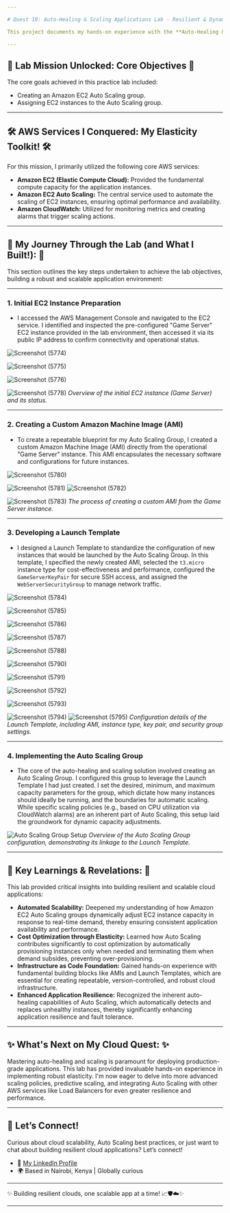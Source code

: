 ```yaml
---

# Quest 10: Auto-Healing & Scaling Applications Lab - Resilient & Dynamic Cloud Solutions ☁️🚀

This project documents my hands-on experience with the **Auto-Healing & Scaling Applications** lab, focusing on deploying and managing highly available and scalable applications in the cloud using AWS. This lab emphasizes configuring AWS services to automatically adjust application capacity, ensuring steady performance and cost efficiency even with fluctuating workloads.

---
```


## 🎯 Lab Mission Unlocked: Core Objectives 🎯

The core goals achieved in this practice lab included:
* Creating an Amazon EC2 Auto Scaling group.
* Assigning EC2 instances to the Auto Scaling group.

---

## 🛠️ AWS Services I Conquered: My Elasticity Toolkit! 🛠️

For this mission, I primarily utilized the following core AWS services:
* **Amazon EC2 (Elastic Compute Cloud):** Provided the fundamental compute capacity for the application instances.
* **Amazon EC2 Auto Scaling:** The central service used to automate the scaling of EC2 instances, ensuring optimal performance and availability.
* **Amazon CloudWatch:** Utilized for monitoring metrics and creating alarms that trigger scaling actions.

---

## 🚀 My Journey Through the Lab (and What I Built!): 🚀

This section outlines the key steps undertaken to achieve the lab objectives, building a robust and scalable application environment:

---

### 1. Initial EC2 Instance Preparation

* I accessed the AWS Management Console and navigated to the EC2 service. I identified and inspected the pre-configured "Game Server" EC2 instance provided in the lab environment, then accessed it via its public IP address to confirm connectivity and operational status.

![Screenshot (5774)](https://github.com/user-attachments/assets/353c13b7-2b0b-4f48-8468-269799775fdc)

![Screenshot (5775)](https://github.com/user-attachments/assets/f3cbf5a1-6506-452b-96c4-66f9c4075775)

![Screenshot (5776)](https://github.com/user-attachments/assets/a20b5b1d-fb24-4de3-b86d-0dd15242e1d2)

![Screenshot (5778)](https://github.com/user-attachments/assets/baf6a81e-7629-47e8-bbc4-9ce2f45d36f3)
*Overview of the initial EC2 instance (Game Server) and its status.*

---

### 2. Creating a Custom Amazon Machine Image (AMI)

* To create a repeatable blueprint for my Auto Scaling Group, I created a custom Amazon Machine Image (AMI) directly from the operational "Game Server" instance. This AMI encapsulates the necessary software and configurations for future instances.

![Screenshot (5780)](https://github.com/user-attachments/assets/40a12dc6-4447-4176-a51f-e1ad30427b59)

![Screenshot (5781)](https://github.com/user-attachments/assets/22ee00ec-5311-4b37-812f-7617d8180cd3)
![Screenshot (5782)](https://github.com/user-attachments/assets/783e19c7-861a-4f96-8471-8f8088467022)

![Screenshot (5783)](https://github.com/user-attachments/assets/bc257209-ec38-40c5-9012-bf28475ac438)
*The process of creating a custom AMI from the Game Server instance.*

---

### 3. Developing a Launch Template

* I designed a Launch Template to standardize the configuration of new instances that would be launched by the Auto Scaling Group. In this template, I specified the newly created AMI, selected the `t3.micro` instance type for cost-effectiveness and performance, configured the `GameServerKeyPair` for secure SSH access, and assigned the `WebServerSecurityGroup` to manage network traffic.

![Screenshot (5784)](https://github.com/user-attachments/assets/20592707-cac6-4b78-bb1b-9daeba9ae374)

![Screenshot (5785)](https://github.com/user-attachments/assets/064217c2-3836-48f7-8fe6-197ddef1e14e)

![Screenshot (5786)](https://github.com/user-attachments/assets/a31d69ac-d828-4d63-bc73-f14e2e931363)

![Screenshot (5787)](https://github.com/user-attachments/assets/8e83a8b7-5816-47c5-8e6d-e7035dc10cb8)

![Screenshot (5788)](https://github.com/user-attachments/assets/bae6ea84-81b5-4f2d-b270-8fb0f15c068e)

![Screenshot (5790)](https://github.com/user-attachments/assets/9aea2621-52c7-416a-a737-0322b447da45)

![Screenshot (5791)](https://github.com/user-attachments/assets/12b4b86e-06ae-4c72-ba5f-2544dacf28b3)

![Screenshot (5792)](https://github.com/user-attachments/assets/aaff3037-58ef-44a4-aa64-9bd5b7255548)

![Screenshot (5793)](https://github.com/user-attachments/assets/95e46e76-32a9-4c7a-8c03-95976a9a7bb7)

![Screenshot (5794)](https://github.com/user-attachments/assets/c2468610-6524-40b7-8521-7665744c0bc6)
![Screenshot (5795)](https://github.com/user-attachments/assets/ef3c9f9f-7777-4d2f-ba51-7226bdffa569)
*Configuration details of the Launch Template, including AMI, instance type, key pair, and security group settings.*

---

### 4. Implementing the Auto Scaling Group

* The core of the auto-healing and scaling solution involved creating an Auto Scaling Group. I configured this group to leverage the Launch Template I had just created. I set the desired, minimum, and maximum capacity parameters for the group, which dictate how many instances should ideally be running, and the boundaries for automatic scaling. While specific scaling policies (e.g., based on CPU utilization via CloudWatch alarms) are an inherent part of Auto Scaling, this setup laid the groundwork for dynamic capacity adjustments.

![Auto Scaling Group Setup](images/autohealing_lab_04_asg_setup.png)
*Overview of the Auto Scaling Group configuration, demonstrating its linkage to the Launch Template.*

---

## 🔑 Key Learnings & Revelations: 🔑

This lab provided critical insights into building resilient and scalable cloud applications:

* **Automated Scalability:** Deepened my understanding of how Amazon EC2 Auto Scaling groups dynamically adjust EC2 instance capacity in response to real-time demand, thereby ensuring consistent application availability and performance.
* **Cost Optimization through Elasticity:** Learned how Auto Scaling contributes significantly to cost optimization by automatically provisioning instances only when needed and terminating them when demand subsides, preventing over-provisioning.
* **Infrastructure as Code Foundation:** Gained hands-on experience with fundamental building blocks like AMIs and Launch Templates, which are essential for creating repeatable, version-controlled, and robust cloud infrastructure.
* **Enhanced Application Resilience:** Recognized the inherent auto-healing capabilities of Auto Scaling, which automatically detects and replaces unhealthy instances, thereby significantly enhancing application resilience and fault tolerance.

---

## ✨ What's Next on My Cloud Quest: ✨

Mastering auto-healing and scaling is paramount for deploying production-grade applications. This lab has provided invaluable hands-on experience in implementing robust elasticity. I'm now eager to delve into more advanced scaling policies, predictive scaling, and integrating Auto Scaling with other AWS services like Load Balancers for even greater resilience and performance.

---

## 🤝 Let’s Connect!

Curious about cloud scalability, Auto Scaling best practices, or just want to chat about building resilient cloud applications? Let’s connect!

* 💼 [My LinkedIn Profile](https://www.linkedin.com/in/mercy-ndonga/)
* 🌍 Based in Nairobi, Kenya | Globally curious

---

✨ Building resilient clouds, one scalable app at a time! 📈🛡️☁️✨

---
